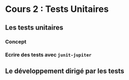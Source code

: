 # Cours 2 : Tests Unitaires

## Les tests unitaires

### Concept

### Ecrire des tests avec `junit-jupiter`

## Le développement dirigé par les tests